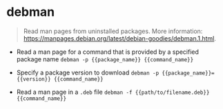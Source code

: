 # debman
> Read man pages from uninstalled packages.
> More information: <https://manpages.debian.org/latest/debian-goodies/debman.1.html>.

- Read a man page for a command that is provided by a specified package name
`debman -p {{package_name}} {{command_name}}`

- Specify a package version to download
`debman -p {{package_name}}={{version}} {{command_name}}`

- Read a man page in a `.deb` file
`debman -f {{path/to/filename.deb}} {{command_name}}`
